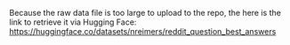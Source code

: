 Because the raw data file is too large to upload to the repo, the here is the link to retrieve it via Hugging Face: https://huggingface.co/datasets/nreimers/reddit_question_best_answers

